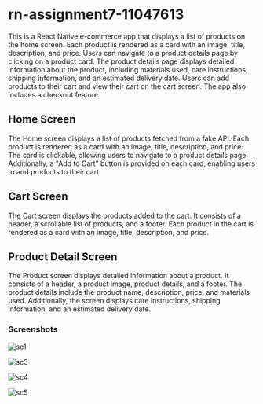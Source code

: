 # rn-assignment7-11047613

This is a React Native e-commerce app that displays a list of products on the home screen. Each product is rendered as a card with an image, title, description, and price. Users can navigate to a product details page by clicking on a product card. The product details page displays detailed information about the product, including materials used, care instructions, shipping information, and an estimated delivery date. Users can add products to their cart and view their cart on the cart screen. The app also includes a checkout feature

## Home Screen
The Home screen displays a list of products fetched from a fake API. Each product is rendered as a card with an image, title, description, and price. The card is clickable, allowing users to navigate to a product details page. Additionally, a "Add to Cart" button is provided on each card, enabling users to add products to their cart. 

## Cart Screen
The Cart screen displays the products added to the cart. It consists of a header, a scrollable list of products, and a footer. Each product in the cart is rendered as a card with an image, title, description, and price.

## Product Detail Screen
The Product screen displays detailed information about a product. It consists of a header, a product image, product details, and a footer. The product details include the product name, description, price, and materials used. Additionally, the screen displays care instructions, shipping information, and an estimated delivery date.



### Screenshots


![sc1](https://github.com/user-attachments/assets/03eadea3-a89a-4654-88c1-3d1d5ba37a35)


![sc3](https://github.com/user-attachments/assets/ba640ca4-de92-441e-9890-131a1d6e7c6a)


![sc4](https://github.com/user-attachments/assets/e8b11182-8732-4687-ab48-e84375936baa)


![sc5](https://github.com/user-attachments/assets/b6ab49e8-4d1c-4b7f-b59b-fc33d694c5b7)
